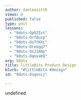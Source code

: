 ```yaml
---
author: danleavitt0
views: 0
published: false
type: unit
lessons: 
  - "9dots-OpO2Ivt"
  - "9dots-Orf0usp"
  - "9dots-Os7tKXc"
  - "9dots-OreUqq7"
  - "9dots-Os218Ap"
  - "9dots-OqnvabQ"
org: 9dots
title: littleBits Product Design
blurb: "#littleBits #design"
id: "9dots-Osgonij"

---
```


undefined
